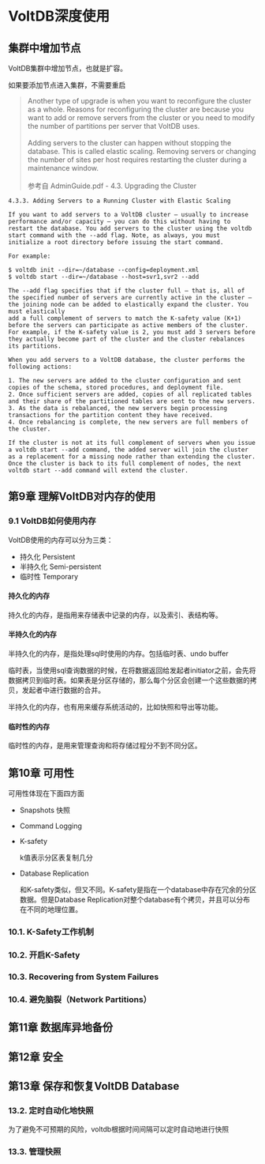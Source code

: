 # VoltDB深度使用

## 集群中增加节点

VoltDB集群中增加节点，也就是扩容。

如果要添加节点进入集群，不需要重启

>Another type of upgrade is when you want to reconfigure the cluster as a whole. Reasons for reconfiguring
the cluster are because you want to add or remove servers from the cluster or you need to modify the
number of partitions per server that VoltDB uses.\
\
Adding servers to the cluster can happen without stopping the database. This is called elastic scaling.
Removing servers or changing the number of sites per host requires restarting the cluster during a
maintenance window.\
\
参考自 AdminGuide.pdf - 4.3. Upgrading the Cluster

```AdminGuide.pdf
4.3.3. Adding Servers to a Running Cluster with Elastic Scaling

If you want to add servers to a VoltDB cluster — usually to increase performance and/or capacity — you can do this without having to restart the database. You add servers to the cluster using the voltdb start command with the --add flag. Note, as always, you must initialize a root directory before issuing the start command. 

For example:

$ voltdb init --dir=~/database --config=deployment.xml
$ voltdb start --dir=~/database --host=svr1,svr2 --add

The --add flag specifies that if the cluster full — that is, all of the specified number of servers are currently active in the cluster — the joining node can be added to elastically expand the cluster. You must elastically
add a full complement of servers to match the K-safety value (K+1) before the servers can participate as active members of the cluster. For example, if the K-safety value is 2, you must add 3 servers before they actually become part of the cluster and the cluster rebalances its partitions.

When you add servers to a VoltDB database, the cluster performs the following actions:

1. The new servers are added to the cluster configuration and sent copies of the schema, stored procedures, and deployment file.
2. Once sufficient servers are added, copies of all replicated tables and their share of the partitioned tables are sent to the new servers.
3. As the data is rebalanced, the new servers begin processing transactions for the partition content they have received.
4. Once rebalancing is complete, the new servers are full members of the cluster. 

If the cluster is not at its full complement of servers when you issue a voltdb start --add command, the added server will join the cluster as a replacement for a missing node rather than extending the cluster. Once the cluster is back to its full complement of nodes, the next voltdb start --add command will extend the cluster.

```

## 第9章 理解VoltDB对内存的使用

### 9.1 VoltDB如何使用内存

VoltDB使用的内存可以分为三类：

- 持久化 Persistent
- 半持久化 Semi-persistent
- 临时性 Temporary

#### 持久化的内存

持久化的内存，是指用来存储表中记录的内存，以及索引、表结构等。

#### 半持久化的内存

半持久化的内存，是指处理sql时使用的内存。包括临时表、undo buffer

临时表，当使用sql查询数据的时候，在将数据返回给发起者initiator之前，会先将数据拷贝到临时表。如果表是分区存储的，那么每个分区会创建一个这些数据的拷贝，发起者中进行数据的合并。

半持久化的内存，也有用来缓存系统活动的，比如快照和导出等功能。

#### 临时性的内存

临时性的内存，是用来管理查询和将存储过程分不到不同分区。

## 第10章 可用性

可用性体现在下面四方面

- Snapshots 快照
- Command Logging
- K-safety

    k值表示分区表复制几分

- Database Replication

    和K-safety类似，但又不同。K-safety是指在一个database中存在冗余的分区数据。但是Database Replication对整个database有个拷贝，并且可以分布在不同的地理位置。

### 10.1. K-Safety工作机制

### 10.2. 开启K-Safety

### 10.3. Recovering from System Failures

### 10.4. 避免脑裂（Network Partitions）

## 第11章 数据库异地备份

## 第12章 安全

## 第13章 保存和恢复VoltDB Database

### 13.2. 定时自动化地快照

为了避免不可预期的风险，voltdb根据时间间隔可以定时自动地进行快照

### 13.3. 管理快照
